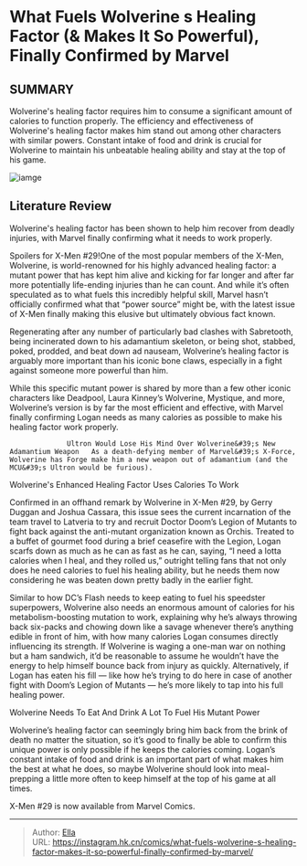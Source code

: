 # What Fuels Wolverine s Healing Factor (&amp; Makes It So Powerful), Finally Confirmed by Marvel


## SUMMARY 



  Wolverine&#39;s healing factor requires him to consume a significant amount of calories to function properly.   The efficiency and effectiveness of Wolverine&#39;s healing factor makes him stand out among other characters with similar powers.   Constant intake of food and drink is crucial for Wolverine to maintain his unbeatable healing ability and stay at the top of his game.  

![iamge](https://static1.srcdn.com/wordpress/wp-content/uploads/2022/04/Wolverine-Healing-Factor-power-Difference-over-time-comics.png)

## Literature Review

Wolverine&#39;s healing factor has been shown to help him recover from deadly injuries, with Marvel finally confirming what it needs to work properly.




Spoilers for X-Men #29!One of the most popular members of the X-Men, Wolverine, is world-renowned for his highly advanced healing factor: a mutant power that has kept him alive and kicking for far longer and after far more potentially life-ending injuries than he can count. And while it’s often speculated as to what fuels this incredibly helpful skill, Marvel hasn’t officially confirmed what that “power source” might be, with the latest issue of X-Men finally making this elusive but ultimately obvious fact known.




Regenerating after any number of particularly bad clashes with Sabretooth, being incinerated down to his adamantium skeleton, or being shot, stabbed, poked, prodded, and beat down ad nauseam, Wolverine’s healing factor is arguably more important than his iconic bone claws, especially in a fight against someone more powerful than him.

          

While this specific mutant power is shared by more than a few other iconic characters like Deadpool, Laura Kinney’s Wolverine, Mystique, and more, Wolverine’s version is by far the most efficient and effective, with Marvel finally confirming Logan needs as many calories as possible to make his healing factor work properly.

                  Ultron Would Lose His Mind Over Wolverine&#39;s New Adamantium Weapon   As a death-defying member of Marvel&#39;s X-Force, Wolverine has Forge make him a new weapon out of adamantium (and the MCU&#39;s Ultron would be furious).   





 Wolverine&#39;s Enhanced Healing Factor Uses Calories To Work 
          

Confirmed in an offhand remark by Wolverine in X-Men #29, by Gerry Duggan and Joshua Cassara, this issue sees the current incarnation of the team travel to Latveria to try and recruit Doctor Doom’s Legion of Mutants to fight back against the anti-mutant organization known as Orchis. Treated to a buffet of gourmet food during a brief ceasefire with the Legion, Logan scarfs down as much as he can as fast as he can, saying, “I need a lotta calories when I heal, and they rolled us,” outright telling fans that not only does he need calories to fuel his healing ability, but he needs them now considering he was beaten down pretty badly in the earlier fight.

Similar to how DC’s Flash needs to keep eating to fuel his speedster superpowers, Wolverine also needs an enormous amount of calories for his metabolism-boosting mutation to work, explaining why he’s always throwing back six-packs and chowing down like a savage whenever there’s anything edible in front of him, with how many calories Logan consumes directly influencing its strength. If Wolverine is waging a one-man war on nothing but a ham sandwich, it’d be reasonable to assume he wouldn’t have the energy to help himself bounce back from injury as quickly. Alternatively, if Logan has eaten his fill — like how he’s trying to do here in case of another fight with Doom’s Legion of Mutants — he’s more likely to tap into his full healing power.






 Wolverine Needs To Eat And Drink A Lot To Fuel His Mutant Power 
          

Wolverine’s healing factor can seemingly bring him back from the brink of death no matter the situation, so it’s good to finally be able to confirm this unique power is only possible if he keeps the calories coming. Logan’s constant intake of food and drink is an important part of what makes him the best at what he does, so maybe Wolverine should look into meal-prepping a little more often to keep himself at the top of his game at all times.



X-Men #29 is now available from Marvel Comics.





---

> Author: [Ella](https://instagram.hk.cn/)  
> URL: https://instagram.hk.cn/comics/what-fuels-wolverine-s-healing-factor-makes-it-so-powerful-finally-confirmed-by-marvel/  

